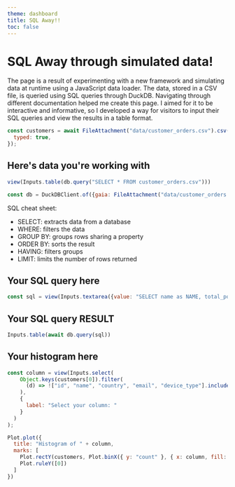 ```yaml
---
theme: dashboard
title: SQL Away!!
toc: false
---
```

# SQL Away through simulated data!

The page is a result of experimenting with a new framework and simulating data at runtime using a JavaScript data loader. The data, stored in a CSV file, is queried using SQL queries through DuckDB. Navigating through different documentation helped me create this page. I aimed for it to be interactive and informative, so I developed a way for visitors to input their SQL queries and view the results in a table format.

```js
const customers = await FileAttachment("data/customer_orders.csv").csv({
  typed: true,
});
```

## Here's data you're working with
```js 
view(Inputs.table(db.query("SELECT * FROM customer_orders.csv")))
```


```js echo
const db = DuckDBClient.of({gaia: FileAttachment("data/customer_orders.csv")});
```
SQL cheat sheet:
- SELECT: extracts data from a database
- WHERE: filters the data
- GROUP BY: groups rows sharing a property
- ORDER BY: sorts the result
- HAVING: filters groups
- LIMIT: limits the number of rows returned


## Your SQL query here
```js echo
const sql = view(Inputs.textarea({value: "SELECT name as NAME, total_pounds as TOTAL FROM customer_orders.csv WHERE number_of_items > 2 ORDER BY TOTAL LIMIT 5", label: "SQL query here:"}))
```

## Your SQL query RESULT

```js echo
Inputs.table(await db.query(sql))
```
## Your histogram here

```js
const column = view(Inputs.select(
    Object.keys(customers[0]).filter(
      (d) => !["id", "name", "country", "email", "device_type"].includes(d)
    ),
    {
      label: "Select your column: "
    }
  )
);
```

```js echo
Plot.plot({
  title: "Histogram of " + column,
  marks: [
    Plot.rectY(customers, Plot.binX({ y: "count" }, { x: column, fill: "aqua" })),
    Plot.ruleY([0])
  ]
})
```
